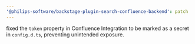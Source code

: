 ```yaml
---
'@philips-software/backstage-plugin-search-confluence-backend': patch
---
```


fixed the `token` property in Confluence Integration to be marked as a secret in `config.d.ts`, preventing unintended exposure.
